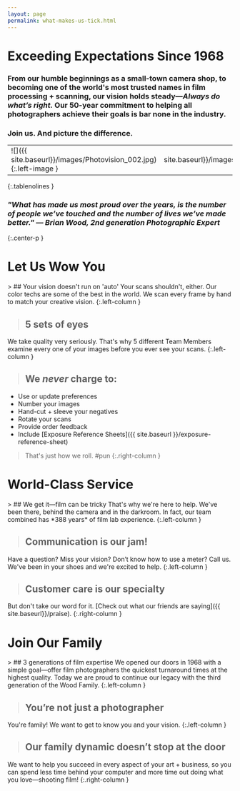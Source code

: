 ```yaml
---
layout: page
permalink: what-makes-us-tick.html
---
```


<h1>Exceeding Expectations Since 1968</h1>

### From our humble beginnings as a small-town camera shop, to becoming one of the world's most trusted names in film processing + scanning, our vision holds steady—*Always do what’s right.* Our 50-year commitment to helping all photographers achieve their goals is bar none in the industry.  
  
### Join us. And picture the difference.  

| | |
| :--- | ---: |
| ![]({{ site.baseurl}}/images/Photovision_002.jpg){:.left-image } | ![]({{ site.baseurl}}/images/Photovision_001.jpg){:.right-image } |
{:.tablenolines }
  
### *"What has made us most proud over the years, is the number of people we’ve touched and the number of lives we’ve made better." — Brian Wood, 2nd generation Photographic Expert*
{:.center-p }  

<div class="clearfix extra-picky-space" markdown="1">

<h1 class="accordion closed" title="Click to expand section">Let Us Wow You</h1>

<div class="panel" markdown="1">
> ## Your vision doesn't run on 'auto'
Your scans shouldn't, either. Our color techs are some of the best in the world. We scan every frame by hand to match your creative vision.
{:.left-column }

> ## 5 sets of eyes
We take quality very seriously. That's why 5 different Team Members examine every one of your images before you ever see your scans.
{:.left-column }

> ## We *never* charge to:
- Use or update preferences
- Number your images
- Hand-cut + sleeve your negatives
- Rotate your scans
- Provide order feedback
- Include [Exposure Reference Sheets]({{ site.baseurl }}/exposure-reference-sheet)
>
> That's just how we roll. #pun
{:.right-column }
</div>
</div>
<div class="clearfix extra-picky-space" markdown="1">

<h1 class="accordion closed" title="Click to expand section">World-Class Service</h1>

<div class="panel" markdown="1">
> ## We get it—film can be tricky
That's why we're here to help. We've been there, behind the camera and in the darkroom. In fact, our team combined has *388 years* of film lab experience.
{:.left-column }

> ## Communication is our jam!
Have a question? Miss your vision? Don’t know how to use a meter? Call us. We've been in your shoes and we're excited to help.
{:.left-column }

> ## Customer care is our specialty
But don't take our word for it. [Check out what our friends are saying]({{ site.baseurl}}/praise).
{:.right-column }
</div>
</div>
<div class="clearfix extra-space" markdown="1">

<h1 class="accordion closed" title="Click to expand section">Join Our Family</h1>

<div class="panel" markdown="1">
> ## 3 generations of film expertise
We opened our doors in 1968 with a simple goal—offer film photographers the quickest turnaround times at the highest quality. Today we are proud to continue our legacy with the third generation of the Wood Family.
{:.left-column }

> ## You’re not just a photographer
You're family! We want to get to know you and your vision.
{:.left-column }

> ## Our family dynamic doesn’t stop at the door
We want to help you succeed in every aspect of your art + business, so you can spend less time behind your computer and more time out doing what you love—shooting film!
{:.right-column }
</div>
</div>
<div class="clearfix extra-space" markdown="1" />
<div class="clearfix extra-space" markdown="1" />

<script type="text/javascript">
    var acc = document.getElementsByClassName("accordion");
    var i;

    for (i = 0; i < acc.length; i++) {
        acc[i].addEventListener("click", function() {
            /* Toggle between hiding and showing the active panel, with animation */
            var panel = this.nextElementSibling;
            if (panel.style.maxHeight){
            this.classList.remove('opened');
            this.classList.add('closed');
            panel.style.maxHeight = null;
            } else {
            this.classList.remove('closed');
            this.classList.add('opened');
            panel.style.maxHeight = panel.scrollHeight + "px";
            } 
        });
    }
</script>